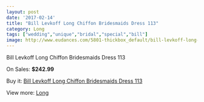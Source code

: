 ```yaml
---
layout: post
date: '2017-02-14'
title: "Bill Levkoff Long Chiffon Bridesmaids Dress 113"
category: Long
tags: ["wedding","unique","bridal","special","bill"]
image: http://www.eudances.com/5801-thickbox_default/bill-levkoff-long-chiffon-bridesmaids-dress-113.jpg
---
```

Bill Levkoff Long Chiffon Bridesmaids Dress 113

On Sales: **$242.99**
<a href="https://www.eudances.com/en/long/2033-bill-levkoff-long-chiffon-bridesmaids-dress-113.html"><amp-img layout="responsive" width="600" height="600" src="//www.eudances.com/5801-thickbox_default/bill-levkoff-long-chiffon-bridesmaids-dress-113.jpg" alt="Bill Levkoff Long Chiffon Bridesmaids Dress 113 0" /></a>

Buy it: [Bill Levkoff Long Chiffon Bridesmaids Dress 113](https://www.eudances.com/en/long/2033-bill-levkoff-long-chiffon-bridesmaids-dress-113.html "Bill Levkoff Long Chiffon Bridesmaids Dress 113")

View more: [Long](https://www.eudances.com/en/21-long "Long")